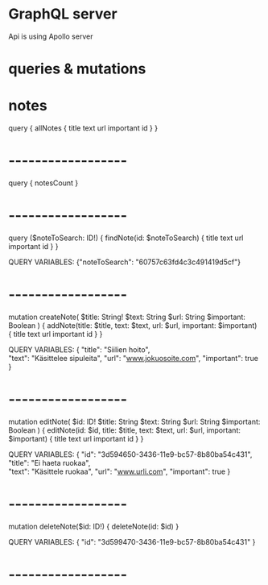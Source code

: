 # GraphQL server
Api is using Apollo server

# queries & mutations

# notes
query {
  allNotes {
    title
    text
    url
    important
    id
  }
}
# ------------------

query {
  notesCount
}
# ------------------

query ($noteToSearch: ID!) {
  findNote(id: $noteToSearch) {
    title
    text
    url
    important
    id
  }
}

QUERY VARIABLES:
{"noteToSearch": "60757c63fd4c3c491419d5cf"}
# ------------------

mutation createNote(
  $title: String!
  $text: String
  $url: String
  $important: Boolean
) {
  addNote(title: $title, text: $text, url: $url, important: $important) {
    title
    text
    url
    important
    id
  }
}

QUERY VARIABLES:
{
  "title": "Siilien hoito",  
	"text": "Käsittelee sipuleita",
  "url": "www.jokuosoite.com",
  "important": true
}
# ------------------

mutation editNote(
  $id: ID!
  $title: String
  $text: String
  $url: String
  $important: Boolean
) {
  editNote(id: $id, title: $title, text: $text,  url: $url, important: $important) {
    title
    text
    url
    important
    id
  }
}

QUERY VARIABLES:
{
  "id": "3d594650-3436-11e9-bc57-8b80ba54c431",
  "title": "Ei haeta ruokaa",  
	"text": "Käsittele ruokaa",
  "url": "www.urli.com",
  "important": true
}
# ------------------

mutation deleteNote($id: ID!) {
   deleteNote(id: $id) 
}

QUERY VARIABLES:
{
  "id": "3d599470-3436-11e9-bc57-8b80ba54c431"
}
# ------------------